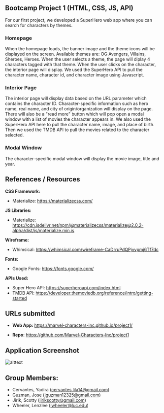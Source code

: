 ## Bootcamp Project 1 (HTML, CSS, JS, API)
For our first project, we developed a SuperHero web app where you can search for characters by themes. 

### Homepage
When the homepage loads, the banner image and the theme icons will be displayed on the screen. Available themes are: OG Avengers, Villains, Sheroes, Heroes. When the user selects a theme, the page will diplay 4 characters tagged with that theme. When the user clicks on the character, the interior page will display. We used the SuperHero API to pull the character name, character id, and character image using Javascript.

### Interior Page
The interior page will display data based on the URL parameter which contains the character ID. Character-specific information such as hero name, real name, and city of origin/organization will display on the page. There will also be a "read more" button which will pop open a modal window with a list of movies the character appears in. We also used the SuperHero API here to pull the character name, image, and place of birth. Then we used the TMDB API to pull the movies related to the character selected. 

### Modal Window
The character-specific modal window will display the movie image, title and year.

## References / Resources
**CSS Framework:**

* Materialize: https://materializecss.com/

**JS Libraries:**
* Materialize: https://cdn.jsdelivr.net/npm/@materializecss/materialize@2.0.2-alpha/dist/js/materialize.min.js

**Wireframe:**
* Whimsical: https://whimsical.com/wireframe-CaDrruPdQPjvvpmj6Tf7dc

**Fonts:**
* Google Fonts: https://fonts.google.com/

**APIs Used:**
* Super Hero API: https://superheroapi.com/index.html
* TMDB API: https://developer.themoviedb.org/reference/intro/getting-started

## URLs submitted

* **Web App:** https://marvel-characters-inc.github.io/project1/

* **Repo:** https://github.com/Marvel-Characters-Inc/project1

## Application Screenshot
![alttext](./assets/images/marvel-webapp-project-screenshot.png)

## Group Members:
* Cervantes, Yadira (cervantes.lila14@gmail.com)
* Guzman, Jose (jguzman12325@gmail.com)
* Jirik, Scotty (jirikscotty@gmail.com)
* Wheeler, Lenzlee (lwheeler@luc.edu)